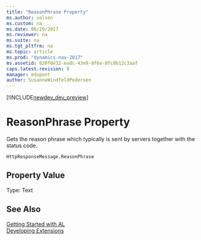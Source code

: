 ```yaml
---
title: "ReasonPhrase Property"
ms.author: solsen
ms.custom: na
ms.date: 06/29/2017
ms.reviewer: na
ms.suite: na
ms.tgt_pltfrm: na
ms.topic: article
ms.prod: "dynamics-nav-2017"
ms.assetid: 620f0e32-eadc-43e9-8f6e-8fc0b12c3aaf
caps.latest.revision: 9
manager: edupont
author: SusanneWindfeldPedersen
---
```


[!INCLUDE[newdev_dev_preview](../includes/newdev_dev_preview.md)]

# ReasonPhrase Property
Gets the reason phrase which typically is sent by servers together with the status code.

```
HttpResponseMessage.ReasonPhrase
```
## Property Value
Type: Text


## See Also
[Getting Started with AL](../devenv-get-started.md)  
[Developing Extensions](../devenv-dev-overview.md)
